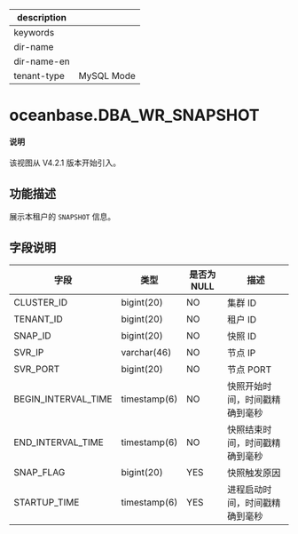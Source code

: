 |description||
|---|---|
|keywords||
|dir-name||
|dir-name-en||
|tenant-type|MySQL Mode|

# oceanbase.DBA_WR_SNAPSHOT

<main id="notice" type='explain'>
  <h4>说明</h4>
  <p>该视图从 V4.2.1 版本开始引入。</p>
</main>

## 功能描述

展示本租户的 `SNAPSHOT` 信息。

## 字段说明

| **字段** | **类型** | **是否为 NULL** | **描述** |
| --- | --- | --- | --- |
| CLUSTER_ID | bigint(20) | NO | 集群 ID |
| TENANT_ID | bigint(20) | NO | 租户 ID |
| SNAP_ID | bigint(20) | NO | 快照 ID  |
| SVR_IP | varchar(46) | NO | 节点 IP |
| SVR_PORT | bigint(20) | NO | 节点 PORT |
| BEGIN_INTERVAL_TIME | timestamp(6) | NO | 快照开始时间，时间戳精确到毫秒 |
| END_INTERVAL_TIME | timestamp(6) | NO | 快照结束时间，时间戳精确到毫秒 |
| SNAP_FLAG | bigint(20) | YES | 快照触发原因 |
| STARTUP_TIME | timestamp(6) | YES | 进程启动时间，时间戳精确到毫秒 |
